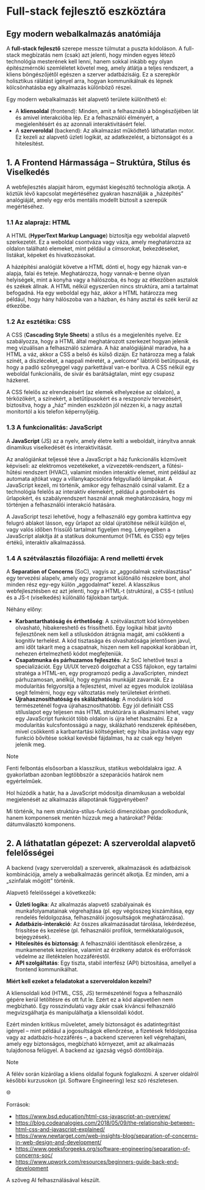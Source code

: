 # Full-stack fejlesztő eszköztára

## Egy modern webalkalmazás anatómiája

A **full-stack fejlesztő** szerepe messze túlmutat a puszta kódoláson. A full-stack megbízatás nem (csak) azt jelenti, hogy minden egyes létező technológia mesterének kell lenni, hanem sokkal inkább egy olyan építészmérnöki szemléletet követel meg, amely átlátja a teljes rendszert, a kliens böngészőjétől egészen a szerver adatbázisáig. Ez a szerepkör holisztikus rálátást igényel arra, hogyan kommunikálnak és lépnek kölcsönhatásba egy alkalmazás különböző részei.

Egy modern webalkalmazás két alapvető területe különíthető el:
- A **kliensoldal** (frontend): Minden, amit a felhasználó a böngészőjében lát és amivel interakcióba lép. Ez a felhasználói élményért, a megjelenítésért és az azonnali interaktivitásért felel.
- A **szerveroldal** (backend): Az alkalmazást működtető láthatatlan motor. Ez kezeli az alapvető üzleti logikát, az adatkezelést, a biztonságot és a hitelesítést.

## 1. A Frontend Hármassága – Struktúra, Stílus és Viselkedés

A webfejlesztés alapjait három, egymást kiegészítő technológia alkotja. A köztük lévő kapcsolat megértéséhez gyakran használják a „házépítés” analógiáját, amely egy erős mentális modellt biztosít a szerepük megértéséhez.

### 1.1 Az alaprajz: HTML

A HTML (**HyperText Markup Language**) biztosítja egy weboldal alapvető szerkezetét. Ez a weboldal csontváza vagy váza, amely meghatározza az oldalon található elemeket, mint például a címsorokat, bekezdéseket, listákat, képeket és hivatkozásokat.

A házépítési analógiát követve a HTML dönti el, hogy egy háznak van-e alapja, falai és teteje. Meghatározza, hogy vannak-e benne olyan helyiségek, mint a konyha vagy a hálószoba, és hogy az étkezőben asztalok és székek állnak. A HTML nélkül egyszerűen nincs struktúra, ami a tartalmat befogadná. Ha egy weboldal egy ház, akkor a HTML határozza meg például, hogy hány hálószoba van a házban, és hány asztal és szék kerül az étkezőbe.

### 1.2 Az esztétika: CSS

A CSS (**Cascading Style Sheets**) a stílus és a megjelenítés nyelve. Ez szabályozza, hogy a HTML által meghatározott szerkezet hogyan jelenik meg vizuálisan a felhasználó számára. A ház analógiájánál maradva, ha a HTML a váz, akkor a CSS a belső és külső dizájn. Ez határozza meg a falak színét, a díszléceket, a nappali méretét, a „welcome” lábtörlő betűtípusát, és hogy a padló szőnyeggel vagy parkettával van-e borítva. A CSS nélkül egy weboldal funkcionális, de sivár és barátságtalan, mint egy csupasz házkeret.

A CSS felelős az elrendezésért (az elemek elhelyezése az oldalon), a térközökért, a színekért, a betűtípusokért és a reszponzív tervezésért, biztosítva, hogy a „ház” minden eszközön jól nézzen ki, a nagy asztali monitortól a kis telefon képernyőjéig.

### 1.3 A funkcionalitás: JavaScript

A **JavaScript** (JS) az a nyelv, amely életre kelti a weboldalt, irányítva annak dinamikus viselkedését és interaktivitását.

Az analógiánkat teljessé téve a JavaScript a ház funkcionális közműveit képviseli: az elektromos vezetékeket, a vízvezeték-rendszert, a fűtési-hűtési rendszert (HVAC), valamint minden interaktív elemet, mint például az automata ajtókat vagy a villanykapcsolóra felgyulladó lámpákat. A JavaScript kezeli, mi történik, amikor egy felhasználó csinál valamit. Ez a technológia felelős az interaktív elemekért, például a gombokért és űrlapokért, és szabályrendszert használ annak meghatározására, hogy mi történjen a felhasználói interakció hatására.

A JavaScript teszi lehetővé, hogy a felhasználó egy gombra kattintva egy felugró ablakot lásson, egy űrlapot az oldal újratöltése nélkül küldjön el, vagy valós időben frissülő tartalmat figyeljen meg. Lényegében a JavaScript alakítja át a statikus dokumentumot (HTML és CSS) egy teljes értékű, interaktív alkalmazássá.

### 1.4 A szétválasztás filozófiája: A rend melletti érvek

A **Separation of Concerns** (SoC), vagyis az „aggodalmak szétválasztása” egy tervezési alapelv, amely egy programot különálló részekre bont, ahol minden rész egy-egy külön „aggodalmat” kezel. A klasszikus webfejlesztésben ez azt jelenti, hogy a HTML-t (struktúra), a CSS-t (stílus) és a JS-t (viselkedés) különálló fájlokban tartjuk.

Néhány előny:
- **Karbantarthatóság és érthetőség**: A szétválasztott kód könnyebben olvasható, hibakereshető és frissíthető. Egy logikai hibát javító fejlesztőnek nem kell a stíluskódon átrágnia magát, ami csökkenti a kognitív terhelést. A kód tisztasága és olvashatósága jelentősen javul, ami időt takarít meg a csapatnak, hiszen nem kell napokkal korábban írt, nehezen értelmezhető kódot megfejteniük.
- **Csapatmunka és párhuzamos fejlesztés**: Az SoC lehetővé teszi a specializációt. Egy UI/UX tervező dolgozhat a CSS fájlokon, egy tartalmi stratéga a HTML-en, egy programozó pedig a JavaScripten, mindezt párhuzamosan, anélkül, hogy egymás munkáját zavarnák. Ez a modularitás felgyorsítja a fejlesztést, mivel az egyes modulok izolálása segít felmérni, hogy egy változtatás mely területeket érintheti.
- **Újrahasznosíthatóság és skálázhatóság**: A moduláris kód természeténél fogva újrahasznosíthatóbb. Egy jól definiált CSS stíluslapot egy teljesen más HTML struktúrára is alkalmazni lehet, vagy egy JavaScript funkciót több oldalon is újra lehet használni. Ez a modularitás kulcsfontosságú a nagy, skálázható rendszerek építésében, mivel csökkenti a karbantartási költségeket; egy hiba javítása vagy egy funkció bővítése sokkal kevésbé fájdalmas, ha az csak egy helyen jelenik meg.

> [!NOTE]
> Fenti felbontás elsősorban a klasszikus, statikus weboldalakra igaz. A gyakorlatban azonban legtöbbször a szeparációs határok nem egyértelműek. 
> 
> Hol húzódik a határ, ha a JavaScript módosítja dinamikusan a weboldal megjelenését az alkalmazás állapotának függvényében? 
>
> Mi történik, ha nem struktúra-stílus-funkció dimenzióban gondolkodunk, hanem komponensek mentén húzzuk meg a határokat? Példa: dátumválasztó komponens.

## 2. A láthatatlan gépezet: A szerveroldal alapvető felelősségei

A backend (vagy szerveroldal) a szerverek, alkalmazások és adatbázisok kombinációja, amely a webalkalmazás gerincét alkotja. Ez minden, ami a „színfalak mögött” történik.

Alapvető felelősségei a következők:
- **Üzleti logika**: Az alkalmazás alapvető szabályainak és munkafolyamatainak végrehajtása (pl. egy végösszeg kiszámítása, egy rendelés feldolgozása, felhasználói jogosultságok meghatározása).   
- **Adatbázis-interakció**: Az összes alkalmazásadat tárolása, lekérdezése, frissítése és kezelése (pl. felhasználói profilok, termékkatalógusok, bejegyzések).   
- **Hitelesítés és biztonság**: A felhasználói identitások ellenőrzése, a munkamenetek kezelése, valamint az érzékeny adatok és erőforrások védelme az illetéktelen hozzáféréstől.   
- **API szolgáltatás**: Egy tiszta, stabil interfész (API) biztosítása, amellyel a frontend kommunikálhat.

**Miért kell ezeket a feladatokat a szerveroldalon kezelni?**

A kliensoldali kód (HTML, CSS, JS) természeténél fogva a felhasználó gépére kerül letöltésre és ott fut le. Ezért ez a kód alapvetően nem megbízható. Egy rosszindulatú vagy akár csak kíváncsi felhasználó megvizsgálhatja és manipulálhatja a kliensoldali kódot.

Ezért minden kritikus műveletet, amely biztonságot és adatintegritást igényel – mint például a jogosultságok ellenőrzése, a fizetések feldolgozása vagy az adatbázis-hozzáférés –, a backend szerveren kell végrehajtani, amely egy biztonságos, megbízható környezet, amit az alkalmazás tulajdonosa felügyel. A backend az igazság végső döntőbírája.

> [!NOTE]
> A félév során kizárólag a kliens oldallal fogunk foglalkozni. A szerver oldalról későbbi kurzusokon (pl. Software Engineering) lesz szó részletesen.

🌐

Források:
- https://www.bsd.education/html-css-javascript-an-overview/
- https://blog.codeanalogies.com/2018/05/09/the-relationship-between-html-css-and-javascript-explained/
- https://www.newtarget.com/web-insights-blog/separation-of-concerns-in-web-design-and-development/
- https://www.geeksforgeeks.org/software-engineering/separation-of-concerns-soc/
- https://www.upwork.com/resources/beginners-guide-back-end-development

A szöveg AI felhasználásával készült.
